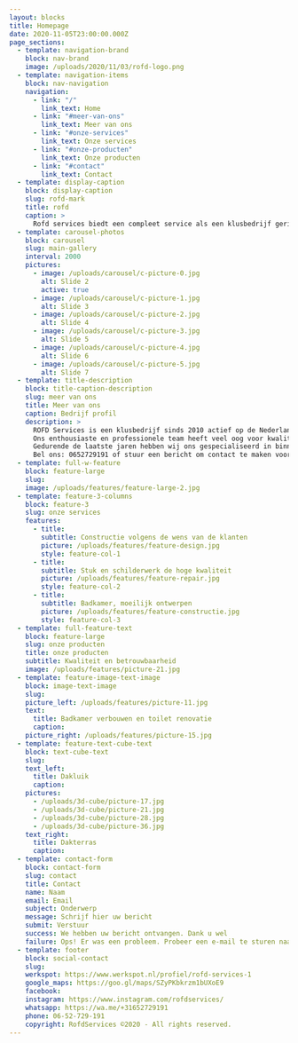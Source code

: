 ```yaml
---
layout: blocks
title: Homepage
date: 2020-11-05T23:00:00.000Z
page_sections:
  - template: navigation-brand
    block: nav-brand
    image: /uploads/2020/11/03/rofd-logo.png
  - template: navigation-items
    block: nav-navigation
    navigation:
      - link: "/"
        link_text: Home
      - link: "#meer-van-ons"
        link_text: Meer van ons
      - link: "#onze-services"
        link_text: Onze services
      - link: "#onze-producten"
        link_text: Onze producten
      - link: "#contact"
        link_text: Contact
  - template: display-caption
    block: display-caption
    slug: rofd-mark
    title: rofd
    caption: >
      Rofd services biedt een compleet service als een klusbedrijf gericht op het verbouwen een verbeteren van residentiële en commerciële structuren volgens de behoeften en eisen van klanten. Onze team staat klaar om alles verbeteringen aan te brengen die nodig zijn voor uw omgeving.
  - template: carousel-photos
    block: carousel
    slug: main-gallery
    interval: 2000
    pictures:
      - image: /uploads/carousel/c-picture-0.jpg
        alt: Slide 2
        active: true
      - image: /uploads/carousel/c-picture-1.jpg
        alt: Slide 3
      - image: /uploads/carousel/c-picture-2.jpg
        alt: Slide 4
      - image: /uploads/carousel/c-picture-3.jpg
        alt: Slide 5
      - image: /uploads/carousel/c-picture-4.jpg
        alt: Slide 6
      - image: /uploads/carousel/c-picture-5.jpg
        alt: Slide 7
  - template: title-description
    block: title-caption-description
    slug: meer van ons
    title: Meer van ons
    caption: Bedrijf profil
    description: >
      ROFD Services is een klusbedrijf sinds 2010 actief op de Nederlandse markt. Met vestingen in Amstelveen , leveren wij maatwerk in de Regio Amsterdam. Renovatie verbouwen en onderhoud buiten en binnenshuis .
      Ons enthousiaste en professionele team heeft veel oog voor kwaliteit en details. Onze prijzen zijn markt conform, en onze offertes maken we allen na persoonlijk onderhoud met de opdrachtgever.
      Gedurende de laatste jaren hebben wij ons gespecialiseerd in binnen en buiten schilderwerk, timmerwerk, stukwerk, tegelzetten toilet renovatie badkamer verbouwen, badkamer bouwen en installatiewerk. Ook vloeren, afwerkvloeren en laminaat kunnen wij voor u verzorgen.
      Bel ons: 0652729191 of stuur een bericht om contact te maken voor een kosteloos offerte.
  - template: full-w-feature
    block: feature-large
    slug:
    image: /uploads/features/feature-large-2.jpg
  - template: feature-3-columns
    block: feature-3
    slug: onze services
    features:
      - title:
        subtitle: Constructie volgens de wens van de klanten
        picture: /uploads/features/feature-design.jpg
        style: feature-col-1
      - title:
        subtitle: Stuk en schilderwerk de hoge kwaliteit
        picture: /uploads/features/feature-repair.jpg
        style: feature-col-2
      - title:
        subtitle: Badkamer, moeilijk ontwerpen
        picture: /uploads/features/feature-constructie.jpg
        style: feature-col-3
  - template: full-feature-text
    block: feature-large
    slug: onze producten
    title: onze producten
    subtitle: Kwaliteit en betrouwbaarheid
    image: /uploads/features/picture-21.jpg
  - template: feature-image-text-image
    block: image-text-image
    slug:
    picture_left: /uploads/features/picture-11.jpg
    text:
      title: Badkamer verbouwen en toilet renovatie
      caption:
    picture_right: /uploads/features/picture-15.jpg
  - template: feature-text-cube-text
    block: text-cube-text
    slug:
    text_left:
      title: Dakluik
      caption:
    pictures:
      - /uploads/3d-cube/picture-17.jpg
      - /uploads/3d-cube/picture-21.jpg
      - /uploads/3d-cube/picture-28.jpg
      - /uploads/3d-cube/picture-36.jpg
    text_right:
      title: Dakterras
      caption:
  - template: contact-form
    block: contact-form
    slug: contact
    title: Contact
    name: Naam
    email: Email
    subject: Onderwerp
    message: Schrijf hier uw bericht
    submit: Verstuur
    success: We hebben uw bericht ontvangen. Dank u wel
    failure: Ops! Er was een probleem. Probeer een e-mail te sturen naar info@rofdservices.nl
  - template: footer
    block: social-contact
    slug:
    werkspot: https://www.werkspot.nl/profiel/rofd-services-1
    google_maps: https://goo.gl/maps/SZyPKbkrzm1bUXoE9
    facebook:
    instagram: https://www.instagram.com/rofdservices/
    whatsapp: https://wa.me/+31652729191
    phone: 06-52-729-191
    copyright: RofdServices ©2020 - All rights reserved.
---
```

